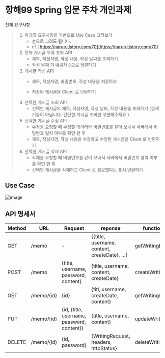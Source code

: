 # 항해99 Spring 입문 주차 개인과제

전체 요구사항

> 
> 
> 1. 아래의 요구사항을 기반으로 Use Case 그려보기
>     - 손으로 그려도 됩니다.
>     - cf. [https://narup.tistory.com/70](https://narup.tistory.com/70)
> 2. 전체 게시글 목록 조회 API
>     - 제목, 작성자명, 작성 내용, 작성 날짜를 조회하기
>     - 작성 날짜 기 내림차순으로 정렬하기
> 3. 게시글 작성 API
>     - 제목, 작성자명, 비밀번호, 작성 내용을 저장하고
>     
>     - 저장된 게시글을 Client 로 반환하기
> 4. 선택한 게시글 조회 API
>     - 선택한 게시글의 제목, 작성자명, 작성 날짜, 작성 내용을 조회하기 
>     (검색 기능이 아닙니다. 간단한 게시글 조회만 구현해주세요.)
> 5. 선택한 게시글 수정 API
>     - 수정을 요청할 때 수정할 데이터와 비밀번호를 같이 보내서 서버에서 비밀번호 일치 여부를 확인 한 후
>     - 제목, 작성자명, 작성 내용을 수정하고 수정된 게시글을 Client 로 반환하기
> 6. 선택한 게시글 삭제 API
>     - 삭제를 요청할 때 비밀번호를 같이 보내서 서버에서 비밀번호 일치 여부를 확인 한 후
>     - 선택한 게시글을 삭제하고 Client 로 성공했다는 표시 반환하기

## Use Case

![image](https://user-images.githubusercontent.com/37091532/204464946-6c84cef3-d850-4f34-ae5d-fc32820b872b.png)


## API 명세서
| Method | URL | Request | reponse | function |
| --- | --- | --- | --- | --- |
| GET | /memo | - | {{title, username, content, createDate}, …} | getWritingList() |
| POST | /memo | {title, username, password, content} | {title, username, content, createDate} | createWriting() |
| GET | /memo/{id} | {id} | {titl, username, createDate, content} | getWriting() |
| PUT | /memo/{id} | {id, {title, username, password, content}} | {title, username, content} | updateWriting() |
| DELETE | /memo/{id} | {id, password} | {WritingRequest, headers, httpStatus} | deleteWriting() |
